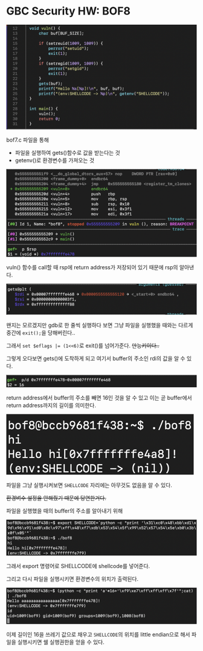 # GBC Security HW: BOF8

![0](img/10.png)

bof7.c 파일을 통해 

- 파일을 실행하여 gets()함수로 값을 받는다는 것 
- getenv()로 환경변수를 가져오는 것

![1](img/11.png)

vuln() 함수를 call할 때 rsp에 return address가 저장되어 있기 때문에 rsp의 알아낸다.

![2](img/12.png)

왠지는 모르겠지만 gdb로 한 줄씩 실행하다 보면 그냥 파일을 실행했을 때와는 다르게 중간에 `exit();`을 당해버린다.. 

그래서 `set $eflags |= (1<<6)`로 exit()를 넘어가준다. ~~만능키이다..~~

그렇게 오다보면 gets()에 도착하게 되고 여기서 buffer의 주소인 rdi의 값을 알 수 있다. 

![3](img/13.png)

return address에서 buffer의 주소를 빼면 16인 것을 알 수 있고 이는 곧 buffer에서 return address까지의 길이를 의미한다.

![4](img/14.png) 

파일을 그냥 실행시켜보면 `SHELLCODE` 자리에는 아무것도 없음을 알 수 있다.

~~환경벼수 설정을 안해줬기 때문에 당연한거다.~~

파일을 실행했을 때의 buffer의 주소를 알아내기 위해 

![5](img/15.png)

그래서 export 명령어로 SHELLCODE에 shellcode를 넣어준다. 

그리고 다시 파일을 실행시키면 환경변수의 위치가 출력된다. 

![6](img/16.png)

이제 길이인 16을 쓰레기 값으로 채우고 `SHELLCODE`의 위치를 little endian으로 해서 파일을 실행시키면 쉘 실행권한을 얻을 수 있다.


